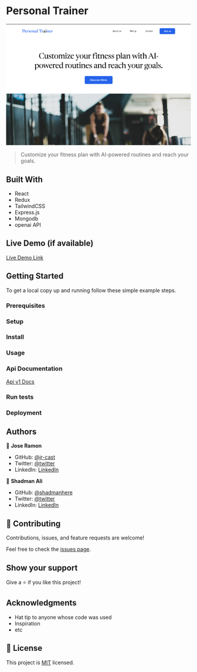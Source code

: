 # Personal Trainer

![cover](./client/src/assets/cover.png)

> Customize your fitness plan with AI-powered routines and reach your goals.


## Built With

- React
- Redux
- TailwindCSS
- Express.js
- Mongodb
- openai API

## Live Demo (if available)

[Live Demo Link](https://livedemo.com)


## Getting Started

To get a local copy up and running follow these simple example steps.

### Prerequisites

### Setup

### Install

### Usage

### Api Documentation
[Api v1 Docs](https://documenter.getpostman.com/view/17518418/2s946fdCHh#85882990-5bf1-4019-bd3b-5b1879b4a53c)

### Run tests

### Deployment

## Authors

👤 **Jose Ramon**

- GitHub: [@jr-cast](https://github.com/jr-cast)
- Twitter: [@twitter](https://twitter.com/josercastanos)
- LinkedIn: [LinkedIn](https://www.linkedin.com/in/josercastanos/)

👤 **Shadman Ali**

- GitHub: [@shadmanhere](https://github.com/shadmanhere)
- Twitter: [@twitter](https://twitter.com/)
- LinkedIn: [LinkedIn](https://www.linkedin.com/in/shadmanhere/)

## 🤝 Contributing

Contributions, issues, and feature requests are welcome!

Feel free to check the [issues page](../../issues/).

## Show your support

Give a ⭐️ if you like this project!

## Acknowledgments

- Hat tip to anyone whose code was used
- Inspiration
- etc

## 📝 License

This project is [MIT](./MIT.md) licensed.
